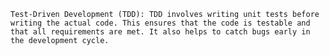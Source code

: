 ```Test-Driven Development (TDD): TDD involves writing unit tests before writing the actual code. This ensures that the code is testable and that all requirements are met. It also helps to catch bugs early in the development cycle.```